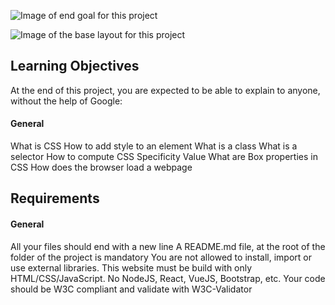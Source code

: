 ![Image of end goal for this project](https://s3.eu-west-3.amazonaws.com/hbtn.intranet/uploads/medias/2021/4/1f4cd63ecc3a8c03b0f4309b74aca179e225aabf.jpg?X-Amz-Algorithm%3DAWS4-HMAC-SHA256%26X-Amz-Credential%3DAKIA4MYA5JM5DUTZGMZG%2F20230522%2Feu-west-3%2Fs3%2Faws4_request%26X-Amz-Date%3D20230522T173513Z%26X-Amz-Expires%3D86400%26X-Amz-SignedHeaders%3Dhost%26X-Amz-Signature%3D6da3c8b0818264556d6b0d5a82b837d91039c006ed0a953a73f83dfc223f42bc)

![Image of the base layout for this project](https://s3.eu-west-3.amazonaws.com/hbtn.intranet/uploads/medias/2021/4/97c8976d2ff5ff1871d7a0815b72773379df6acb.jpg?X-Amz-Algorithm%3DAWS4-HMAC-SHA256%26X-Amz-Credential%3DAKIA4MYA5JM5DUTZGMZG%2F20230522%2Feu-west-3%2Fs3%2Faws4_request%26X-Amz-Date%3D20230522T173513Z%26X-Amz-Expires%3D86400%26X-Amz-SignedHeaders%3Dhost%26X-Amz-Signature%3Ddbac9dff17ee3e405a818c46847f933700b72260bda555dff9a6de966bd47f54)
## Learning Objectives
At the end of this project, you are expected to be able to explain to anyone, without the help of Google:

#### General
What is CSS
How to add style to an element
What is a class
What is a selector
How to compute CSS Specificity Value
What are Box properties in CSS
How does the browser load a webpage
## Requirements
#### General
All your files should end with a new line
A README.md file, at the root of the folder of the project is mandatory
You are not allowed to install, import or use external libraries. This website must be build with only HTML/CSS/JavaScript. No NodeJS, React, VueJS, Bootstrap, etc.
Your code should be W3C compliant and validate with W3C-Validator
